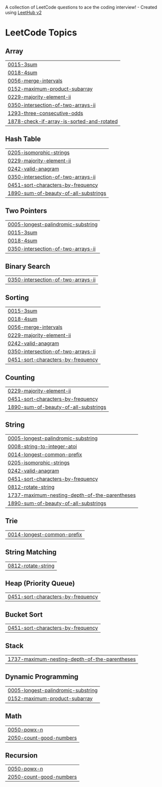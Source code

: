 A collection of LeetCode questions to ace the coding interview! - Created using [LeetHub v2](https://github.com/arunbhardwaj/LeetHub-2.0)
<!---LeetCode Topics Start-->
# LeetCode Topics
## Array
|  |
| ------- |
| [0015-3sum](https://github.com/Shekhu04/Leet-Code/tree/master/0015-3sum) |
| [0018-4sum](https://github.com/Shekhu04/Leet-Code/tree/master/0018-4sum) |
| [0056-merge-intervals](https://github.com/Shekhu04/Leet-Code/tree/master/0056-merge-intervals) |
| [0152-maximum-product-subarray](https://github.com/Shekhu04/Leet-Code/tree/master/0152-maximum-product-subarray) |
| [0229-majority-element-ii](https://github.com/Shekhu04/Leet-Code/tree/master/0229-majority-element-ii) |
| [0350-intersection-of-two-arrays-ii](https://github.com/Shekhu04/Leet-Code/tree/master/0350-intersection-of-two-arrays-ii) |
| [1293-three-consecutive-odds](https://github.com/Shekhu04/Leet-Code/tree/master/1293-three-consecutive-odds) |
| [1878-check-if-array-is-sorted-and-rotated](https://github.com/Shekhu04/Leet-Code/tree/master/1878-check-if-array-is-sorted-and-rotated) |
## Hash Table
|  |
| ------- |
| [0205-isomorphic-strings](https://github.com/Shekhu04/Leet-Code/tree/master/0205-isomorphic-strings) |
| [0229-majority-element-ii](https://github.com/Shekhu04/Leet-Code/tree/master/0229-majority-element-ii) |
| [0242-valid-anagram](https://github.com/Shekhu04/Leet-Code/tree/master/0242-valid-anagram) |
| [0350-intersection-of-two-arrays-ii](https://github.com/Shekhu04/Leet-Code/tree/master/0350-intersection-of-two-arrays-ii) |
| [0451-sort-characters-by-frequency](https://github.com/Shekhu04/Leet-Code/tree/master/0451-sort-characters-by-frequency) |
| [1890-sum-of-beauty-of-all-substrings](https://github.com/Shekhu04/Leet-Code/tree/master/1890-sum-of-beauty-of-all-substrings) |
## Two Pointers
|  |
| ------- |
| [0005-longest-palindromic-substring](https://github.com/Shekhu04/Leet-Code/tree/master/0005-longest-palindromic-substring) |
| [0015-3sum](https://github.com/Shekhu04/Leet-Code/tree/master/0015-3sum) |
| [0018-4sum](https://github.com/Shekhu04/Leet-Code/tree/master/0018-4sum) |
| [0350-intersection-of-two-arrays-ii](https://github.com/Shekhu04/Leet-Code/tree/master/0350-intersection-of-two-arrays-ii) |
## Binary Search
|  |
| ------- |
| [0350-intersection-of-two-arrays-ii](https://github.com/Shekhu04/Leet-Code/tree/master/0350-intersection-of-two-arrays-ii) |
## Sorting
|  |
| ------- |
| [0015-3sum](https://github.com/Shekhu04/Leet-Code/tree/master/0015-3sum) |
| [0018-4sum](https://github.com/Shekhu04/Leet-Code/tree/master/0018-4sum) |
| [0056-merge-intervals](https://github.com/Shekhu04/Leet-Code/tree/master/0056-merge-intervals) |
| [0229-majority-element-ii](https://github.com/Shekhu04/Leet-Code/tree/master/0229-majority-element-ii) |
| [0242-valid-anagram](https://github.com/Shekhu04/Leet-Code/tree/master/0242-valid-anagram) |
| [0350-intersection-of-two-arrays-ii](https://github.com/Shekhu04/Leet-Code/tree/master/0350-intersection-of-two-arrays-ii) |
| [0451-sort-characters-by-frequency](https://github.com/Shekhu04/Leet-Code/tree/master/0451-sort-characters-by-frequency) |
## Counting
|  |
| ------- |
| [0229-majority-element-ii](https://github.com/Shekhu04/Leet-Code/tree/master/0229-majority-element-ii) |
| [0451-sort-characters-by-frequency](https://github.com/Shekhu04/Leet-Code/tree/master/0451-sort-characters-by-frequency) |
| [1890-sum-of-beauty-of-all-substrings](https://github.com/Shekhu04/Leet-Code/tree/master/1890-sum-of-beauty-of-all-substrings) |
## String
|  |
| ------- |
| [0005-longest-palindromic-substring](https://github.com/Shekhu04/Leet-Code/tree/master/0005-longest-palindromic-substring) |
| [0008-string-to-integer-atoi](https://github.com/Shekhu04/Leet-Code/tree/master/0008-string-to-integer-atoi) |
| [0014-longest-common-prefix](https://github.com/Shekhu04/Leet-Code/tree/master/0014-longest-common-prefix) |
| [0205-isomorphic-strings](https://github.com/Shekhu04/Leet-Code/tree/master/0205-isomorphic-strings) |
| [0242-valid-anagram](https://github.com/Shekhu04/Leet-Code/tree/master/0242-valid-anagram) |
| [0451-sort-characters-by-frequency](https://github.com/Shekhu04/Leet-Code/tree/master/0451-sort-characters-by-frequency) |
| [0812-rotate-string](https://github.com/Shekhu04/Leet-Code/tree/master/0812-rotate-string) |
| [1737-maximum-nesting-depth-of-the-parentheses](https://github.com/Shekhu04/Leet-Code/tree/master/1737-maximum-nesting-depth-of-the-parentheses) |
| [1890-sum-of-beauty-of-all-substrings](https://github.com/Shekhu04/Leet-Code/tree/master/1890-sum-of-beauty-of-all-substrings) |
## Trie
|  |
| ------- |
| [0014-longest-common-prefix](https://github.com/Shekhu04/Leet-Code/tree/master/0014-longest-common-prefix) |
## String Matching
|  |
| ------- |
| [0812-rotate-string](https://github.com/Shekhu04/Leet-Code/tree/master/0812-rotate-string) |
## Heap (Priority Queue)
|  |
| ------- |
| [0451-sort-characters-by-frequency](https://github.com/Shekhu04/Leet-Code/tree/master/0451-sort-characters-by-frequency) |
## Bucket Sort
|  |
| ------- |
| [0451-sort-characters-by-frequency](https://github.com/Shekhu04/Leet-Code/tree/master/0451-sort-characters-by-frequency) |
## Stack
|  |
| ------- |
| [1737-maximum-nesting-depth-of-the-parentheses](https://github.com/Shekhu04/Leet-Code/tree/master/1737-maximum-nesting-depth-of-the-parentheses) |
## Dynamic Programming
|  |
| ------- |
| [0005-longest-palindromic-substring](https://github.com/Shekhu04/Leet-Code/tree/master/0005-longest-palindromic-substring) |
| [0152-maximum-product-subarray](https://github.com/Shekhu04/Leet-Code/tree/master/0152-maximum-product-subarray) |
## Math
|  |
| ------- |
| [0050-powx-n](https://github.com/Shekhu04/Leet-Code/tree/master/0050-powx-n) |
| [2050-count-good-numbers](https://github.com/Shekhu04/Leet-Code/tree/master/2050-count-good-numbers) |
## Recursion
|  |
| ------- |
| [0050-powx-n](https://github.com/Shekhu04/Leet-Code/tree/master/0050-powx-n) |
| [2050-count-good-numbers](https://github.com/Shekhu04/Leet-Code/tree/master/2050-count-good-numbers) |
<!---LeetCode Topics End-->